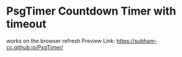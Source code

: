 # PsgTimer Countdown Timer with timeout 
works on the browser refresh
Preview Link: https://subham-cc.github.io/PsgTimer/
